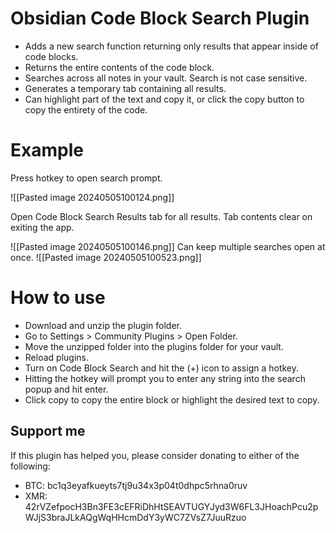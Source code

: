 # Obsidian Code Block Search Plugin
- Adds a new search function returning only results that appear inside of code blocks.
- Returns the entire contents of the code block.
- Searches across all notes in your vault. Search is not case sensitive.
- Generates a temporary tab containing all results.
- Can highlight part of the text and copy it, or click the copy button to copy the entirety of the code.

# Example

Press hotkey to open search prompt.

![[Pasted image 20240505100124.png]]

Open Code Block Search Results tab for all results. Tab contents clear on exiting the app.

![[Pasted image 20240505100146.png]]
Can keep multiple searches open at once.
![[Pasted image 20240505100523.png]]

# How to use
- Download and unzip the plugin folder.
- Go to Settings > Community Plugins > Open Folder.
- Move the unzipped folder into the plugins folder for your vault.
- Reload plugins.
- Turn on Code Block Search and hit the (+) icon to assign a hotkey.
- Hitting the hotkey will prompt you to enter any string into the search popup and hit enter.
- Click copy to copy the entire block or highlight the desired text to copy.

## Support me
If this plugin has helped you, please consider donating to either of the following:
- BTC: bc1q3eyafkueyts7tj9u34x3p04t0dhpc5rhna0ruv
- XMR: 42rVZefpocH3Bn3FE3cEFRiDhHtSEAVTUGYJyd3W6FL3JHoachPcu2pWJjS3braJLkAQgWqHHcmDdY3yWC7ZVsZ7JuuRzuo

